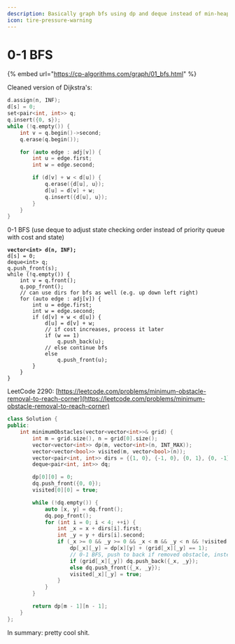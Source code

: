 ```yaml
---
description: Basically graph bfs using dp and deque instead of min-heap priority queue
icon: tire-pressure-warning
---
```


# 0-1 BFS

{% embed url="https://cp-algorithms.com/graph/01_bfs.html" %}

Cleaned version of Dijkstra's:

```cpp
d.assign(n, INF);
d[s] = 0;
set<pair<int, int>> q;
q.insert({0, s});
while (!q.empty()) {
    int v = q.begin()->second;
    q.erase(q.begin());

    for (auto edge : adj[v]) {
        int u = edge.first;
        int w = edge.second;

        if (d[v] + w < d[u]) {
            q.erase({d[u], u});
            d[u] = d[v] + w;
            q.insert({d[u], u});
        }
    }
}
```

0-1 BFS (use deque to adjust state checking order instead of priority queue with cost and state)

<pre class="language-cpp"><code class="lang-cpp"><strong>vector&#x3C;int> d(n, INF);
</strong>d[s] = 0;
deque&#x3C;int> q;
q.push_front(s);
while (!q.empty()) {
    int v = q.front();
    q.pop_front();
    // can use dirs for bfs as well (e.g. up down left right)
    for (auto edge : adj[v]) {
        int u = edge.first;
        int w = edge.second;
        if (d[v] + w &#x3C; d[u]) {
            d[u] = d[v] + w;
            // if cost increases, process it later
            if (w == 1)
                q.push_back(u);
            // else continue bfs
            else
                q.push_front(u);
        }
    }
}
</code></pre>

LeetCode 2290: [https://leetcode.com/problems/minimum-obstacle-removal-to-reach-corner](https://leetcode.com/problems/minimum-obstacle-removal-to-reach-corner)

```cpp
class Solution {
public:
    int minimumObstacles(vector<vector<int>>& grid) {
        int m = grid.size(), n = grid[0].size();
        vector<vector<int>> dp(m, vector<int>(n, INT_MAX));
        vector<vector<bool>> visited(m, vector<bool>(n));
        vector<pair<int, int>> dirs = {{1, 0}, {-1, 0}, {0, 1}, {0, -1}};
        deque<pair<int, int>> dq;

        dp[0][0] = 0;
        dq.push_front({0, 0});
        visited[0][0] = true;

        while (!dq.empty()) {
            auto [x, y] = dq.front(); 
            dq.pop_front();
            for (int i = 0; i < 4; ++i) {
                int _x = x + dirs[i].first;
                int _y = y + dirs[i].second;
                if (_x >= 0 && _y >= 0 && _x < m && _y < n && !visited[_x][_y]) {
                    dp[_x][_y] = dp[x][y] + (grid[_x][_y] == 1);
                    // 0-1 BFS, push to back if removed obstacle, instead of using priority queue to sort by cost
                    if (grid[_x][_y]) dq.push_back({_x, _y});
                    else dq.push_front({_x, _y});
                    visited[_x][_y] = true;
                }
            }
        }

        return dp[m - 1][n - 1];
    }
};
```

In summary: pretty cool shit.&#x20;
